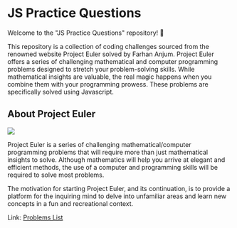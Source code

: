 <h1>JS Practice Questions</h1>
<p>Welcome to the "JS Practice Questions" repository! 🚀

This repository is a collection of coding challenges sourced from the renowned website Project Euler solved by Farhan Anjum. Project Euler offers a series of challenging mathematical and computer programming problems designed to stretch your problem-solving skills. While mathematical insights are valuable, the real magic happens when you combine them with your programming prowess.
These problems are specifically solved using Javascript.</p>

<h2>About Project Euler</h2> <img src="https://projecteuler.net/images/clipart/euler_portrait.png">
<p>Project Euler is a series of challenging mathematical/computer programming problems that will require more than just mathematical insights to solve. Although mathematics will help you arrive at elegant and efficient methods, the use of a computer and programming skills will be required to solve most problems.

The motivation for starting Project Euler, and its continuation, is to provide a platform for the inquiring mind to delve into unfamiliar areas and learn new concepts in a fun and recreational context.</p>
Link: <a href="https://projecteuler.net/archives">Problems List</a>








